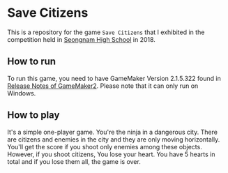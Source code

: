# Save Citizens
This is a repository for the game `Save Citizens` that I exhibited in the competition held in [Seongnam High School](https://seongnam-h.goesn.kr/seongnam-h/main.do) in 2018.

## How to run
To run this game, you need to have GameMaker Version 2.1.5.322 found in [Release Notes of GameMaker2](https://gms.yoyogames.com/ReleaseNotes.html). Please note that it can only run on Windows.

## How to play
It's a simple one-player game. You're the ninja in a dangerous city. There are citizens and enemies in the city and they are only moving horizontally. You'll get the score if you shoot only enemies among these objects. However, if you shoot citizens, You lose your heart. You have 5 hearts in total and if you lose them all, the game is over.
